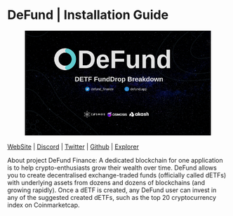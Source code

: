 # DeFund | Installation Guide

<figure><img src="../../.gitbook/assets/1_HLrXIbN6xzyRL4s67Bd5yA.png" alt=""><figcaption></figcaption></figure>

&#x20;                 [WebSite](https://www.defund.app/) | [Discord](https://discord.gg/7xbbyK3H) | [Twitter](https://twitter.com/defund\_finance) | [Github](https://github.com/defund-labs/defund) | [Explorer](https://defund.explorers.guru/validators)

About project DeFund Finance: A dedicated blockchain for one application is to help crypto-enthusiasts grow their wealth over time. DeFund allows you to create decentralised exchange-traded funds (officially called dETFs) with underlying assets from dozens and dozens of blockchains (and growing rapidly). Once a dETF is created, any DeFund user can invest in any of the suggested created dETFs, such as the top 20 cryptocurrency index on Coinmarketcap.
